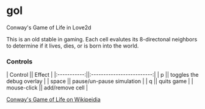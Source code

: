 # gol
Conway's Game of Life in Love2d

This is an old stable in gaming. Each cell evalutes its 8-directonal neighbors to determine if it lives, dies, or is born into the world.

### Controls ###

| Control     || Effect                    |
|:-----------:||:-------------------------:|
| p           || toggles the debug overlay |
| space       || pause/un-pause simulation |
| q           || quits game                |
| mouse-click || add/remove cell           |

[Conway's Game of Life on Wikipeidia](https://en.wikipedia.org/wiki/Conway%27s_Game_of_Life)
